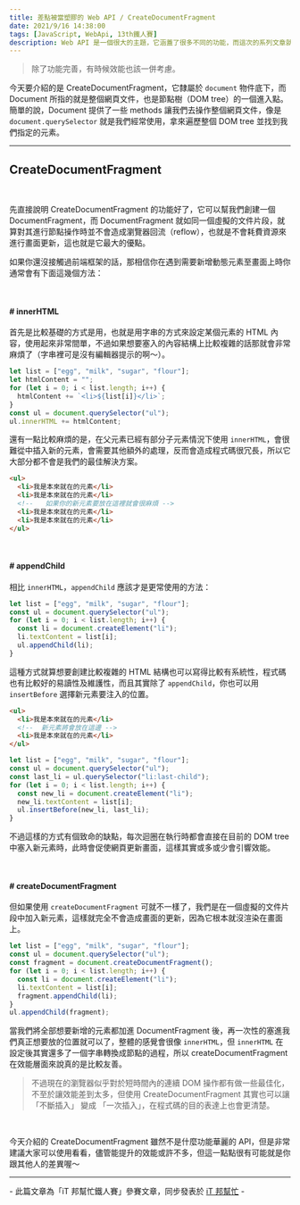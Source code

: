 ```yaml
---
title: 差點被當塑膠的 Web API / CreateDocumentFragment
date: 2021/9/16 14:38:00
tags: [JavaScript, WebApi, 13th鐵人賽]
description: Web API 是一個很大的主題，它涵蓋了很多不同的功能，而這次的系列文章就是想要介紹那些深埋在 window 裡，你不曾發覺或是常常遺忘的 API，或許在你開發網頁的過程中有遇過一些特殊需求，當下雖然用了一些管用手法解決，但看完這次的系列文章，你可能會有新的靈感或發現。
---
```


> 除了功能完善，有時候效能也該一併考慮。

今天要介紹的是 CreateDocumentFragment，它隸屬於 `document` 物件底下，而 Document 所指的就是整個網頁文件，也是節點樹（DOM tree）的一個進入點。簡單的說，Document 提供了一些 methods 讓我們去操作整個網頁文件，像是 `document.querySelector` 就是我們經常使用，拿來遍歷整個 DOM tree 並找到我們指定的元素。

---

## CreateDocumentFragment

<br/>

先直接說明 CreateDocumentFragment 的功能好了，它可以幫我們創建一個 DocumentFragment，而 DocumentFragment 就如同一個虛擬的文件片段，就算對其進行節點操作時並不會造成瀏覽器回流（reflow），也就是不會耗費資源來進行畫面更新，這也就是它最大的優點。

如果你還沒接觸過前端框架的話，那相信你在遇到需要新增動態元素至畫面上時你通常會有下面這幾個方法：

<br/>

#### # innerHTML

首先是比較基礎的方式是用，也就是用字串的方式來設定某個元素的 HTML 內容，使用起來非常間單，不過如果想要塞入的內容結構上比較複雜的話那就會非常麻煩了（字串裡可是沒有編輯器提示的啊～）。

```javascript
let list = ["egg", "milk", "sugar", "flour"];
let htmlContent = "";
for (let i = 0; i < list.length; i++) {
  htmlContent += `<li>${list[i]}</li>`;
}
const ul = document.querySelector("ul");
ul.innerHTML += htmlContent;
```

還有一點比較麻煩的是，在父元素已經有部分子元素情況下使用 `innerHTML`，會很難從中插入新的元素，會需要其他額外的處理，反而會造成程式碼很冗長，所以它大部分都不會是我們的最佳解決方案。

```html
<ul>
  <li>我是本來就在的元素</li>
  <li>我是本來就在的元素</li>
  <!--   如果你的新元素要放在這裡就會很麻煩 -->
  <li>我是本來就在的元素</li>
  <li>我是本來就在的元素</li>
</ul>
```

<br/>

#### # appendChild

相比 `innerHTML`，`appendChild` 應該才是更常使用的方法：

```javascript
let list = ["egg", "milk", "sugar", "flour"];
const ul = document.querySelector("ul");
for (let i = 0; i < list.length; i++) {
  const li = document.createElement("li");
  li.textContent = list[i];
  ul.appendChild(li);
}
```

這種方式就算想要創建比較複雜的 HTML 結構也可以寫得比較有系統性，程式碼也有比較好的易讀性及維護性，而且其實除了 `appendChild`，你也可以用 `insertBefore` 選擇新元素要注入的位置。

```html
<ul>
  <li>我是本來就在的元素</li>
  <!--  新元素將會放在這邊 -->
  <li>我是本來就在的元素</li>
</ul>
```

```javascript
let list = ["egg", "milk", "sugar", "flour"];
const ul = document.querySelector("ul");
const last_li = ul.querySelector("li:last-child");
for (let i = 0; i < list.length; i++) {
  const new_li = document.createElement("li");
  new_li.textContent = list[i];
  ul.insertBefore(new_li, last_li);
}
```

不過這樣的方式有個致命的缺點，每次迴圈在執行時都會直接在目前的 DOM tree 中塞入新元素時，此時會促使網頁更新畫面，這樣其實或多或少會引響效能。

<br/>

#### # createDocumentFragment

但如果使用 `createDocumentFragment` 可就不一樣了，我們是在一個虛擬的文件片段中加入新元素，這樣就完全不會造成畫面的更新，因為它根本就沒渲染在畫面上。

```javascript
let list = ["egg", "milk", "sugar", "flour"];
const ul = document.querySelector("ul");
const fragment = document.createDocumentFragment();
for (let i = 0; i < list.length; i++) {
  const li = document.createElement("li");
  li.textContent = list[i];
  fragment.appendChild(li);
}
ul.appendChild(fragment);
```

當我們將全部想要新增的元素都加進 DocumentFragment 後，再一次性的塞進我們真正想要放的位置就可以了，整體的感覺會很像 `innerHTML`，但 `innerHTML` 在設定後其實還多了一個字串轉換成節點的過程，所以 createDocumentFragment 在效能層面來說真的是比較友善。

> 不過現在的瀏覽器似乎對於短時間內的連續 DOM 操作都有做一些最佳化，不至於讓效能差到太多，但使用 CreateDocumentFragment 其實也可以讓 「不斷插入」 變成 「一次插入」，在程式碼的目的表達上也會更清楚。

<br/>

今天介紹的 CreateDocumentFragment 雖然不是什麼功能華麗的 API，但是非常建議大家可以使用看看，儘管能提升的效能或許不多，但這一點點很有可能就是你跟其他人的差異喔～

---

\- 此篇文章為「iT 邦幫忙鐵人賽」參賽文章，同步發表於 [iT 邦幫忙](https://ithelp.ithome.com.tw/articles/10266640) -
